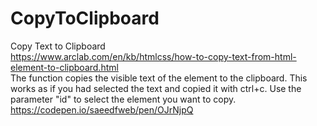 # CopyToClipboard
Copy Text to Clipboard<br/>
https://www.arclab.com/en/kb/htmlcss/how-to-copy-text-from-html-element-to-clipboard.html<br/>
The function copies the visible text of the element to the clipboard.
This works as if you had selected the text and copied it with ctrl+c.
Use the parameter "id" to select the element you want to copy.<br/>
https://codepen.io/saeedfweb/pen/OJrNjpQ
